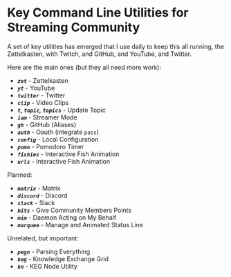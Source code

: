 # Key Command Line Utilities for Streaming Community

A set of key utilities has emerged that I use daily to keep this all
running, the Zettelkasten, with Twitch, and GitHub, and YouTube, and
Twitter.

Here are the main ones (but they all need more work):

* ***`zet`*** - Zettelkasten
* ***`yt`*** - YouTube
* ***`twitter`*** - Twitter
* ***`clip`*** - Video Clips
* ***`t`, `topic`, `topics`*** - Update Topic
* ***`iam`*** - Streamer Mode
* ***`gh`*** - GitHub (Aliases)
* ***`auth`*** - Oauth (integrate `pass`)
* ***`config`*** - Local Configuration
* ***`pomo`*** - Pomodoro Timer
* ***`fishies`*** - Interactive Fish Animation
* ***`urls`*** - Interactive Fish Animation

Planned:

* ***`matrix`*** - Matrix
* ***`discord`*** - Discord
* ***`slack`*** - Slack
* ***`bits`*** - Give Community Members Points
* ***`mim`*** - Daemon Acting on My Behalf
* ***`marquee`*** - Manage and Animated Status Line

Unrelated, but important:

* ***`pegn`*** - Parsing Everything
* ***`keg`*** - Knowledge Exchange Grid
* ***`kn`*** - KEG Node Utility


